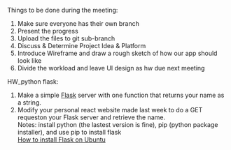Things to be done during the meeting:  
  1. Make sure everyone has their own branch  
  2. Present the progress  
  3. Upload the files to git sub-branch  
  4. Discuss & Determine Project Idea & Platform  
  5. Introduce Wireframe and draw a rough sketch of how our app should look like  
  6. Divide the workload and leave UI design as hw due next meeting

HW_python flask:  
  
  1. Make a simple [Flask](./../Tutorials/flask_example.py) server with one function that returns your name as a string.
  2. Modify your personal react website made last week to do a GET requeston your Flask server and retrieve the name.  
  Notes: install python (the lastest version is fine), pip (python package installer), and use pip to install flask  
  [How to install Flask on Ubuntu](https://linuxize.com/post/how-to-install-flask-on-ubuntu-18-04/)
